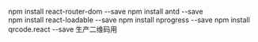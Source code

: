 npm install react-router-dom --save
npm install antd --save  
npm install react-loadable --save
npm install nprogress --save 
npm install qrcode.react --save 生产二维码用